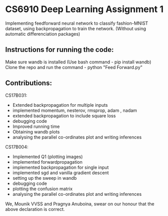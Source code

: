 CS6910 Deep Learning Assignment 1<a name="TOP"></a>
===================
Implementing feedforward neural network to classify fashion-MNIST dataset, using backpropagation to train the network. (Without using automatic differenciation packages) 


## Instructions for running the code: ##
Make sure wandb is installed (Use bash command - pip install wandb)
Clone the repo and run the command - python "Feed Forward.py"


## Contributions: ##

CS17B031: 
- Extended backpropagation for multiple inputs
- implemented momentum, nesterov, rmsprop, adam , nadam
- extended backpropagation to include square loss
- debugging code
- Improved running time 
- Obtaining wandb plots
- analysing the parallel co-ordinates plot and writing inferences



CS17B004:
 - Implemented Q1 (plotting images)
 - implemented forwardpropagation
 - implemented backpropagation for single input
 - implemented sgd and vanilla gradient descent
 - setting up the sweep in wandb
 - debugging code
 - plotting the confusion matrix
 - analysing the parallel co-ordinates plot and writing inferences

We, Mounik VVSS and Pragnya Anuboina, swear on our honour that the above declaration is correct.



